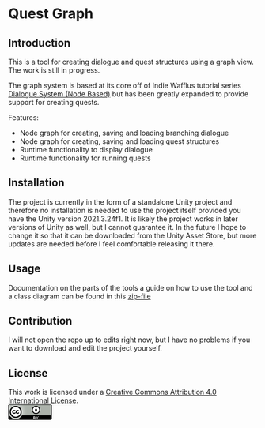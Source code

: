 # Quest Graph

## Introduction

This is a tool for creating dialogue and quest structures using a graph view. The work is still in progress.

The graph system is based at its core off of Indie Wafflus tutorial series [Dialogue System (Node Based)](https://www.youtube.com/watch?v=nvELzBYMK1U&list=PL0yxB6cCkoWK38XT4stSztcLueJ_kTx5f) but has been greatly expanded to provide support for creating quests.

Features:


* Node graph for creating, saving and loading branching dialogue 
* Node graph for creating, saving and loading quest structures
* Runtime functionality to display dialogue
* Runtime functionality for running quests

## Installation

The project is currently in the form of a standalone Unity project and therefore no installation is needed to use the project itself provided you have the Unity version 2021.3.24f1. It is likely the project works in later versions of Unity as well, but I cannot guarantee it. In the future I hope to change it so that it can be downloaded from the Unity Asset Store, but more updates are needed before I feel comfortable releasing it there.

## Usage

Documentation on the parts of the tools a guide on how to use the tool and a class diagram can be found in this [zip-file](https://drive.google.com/file/d/1ZEhgC2A6yhQt9h_DpFg0HFmpkeYqxWoY/view?usp=sharing)

## Contribution

I will not open the repo up to edits right now, but I have no problems if you want to download and edit the project yourself.

## License
This work is licensed under a [Creative Commons Attribution 4.0 International License](https://creativecommons.org/licenses/by/4.0/).\
![My Image](Assets/README/CCBY.png)